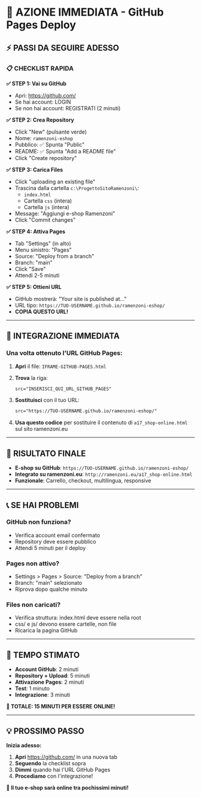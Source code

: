 # 🚀 AZIONE IMMEDIATA - GitHub Pages Deploy

## ⚡ **PASSI DA SEGUIRE ADESSO**

### **📋 CHECKLIST RAPIDA**

**✅ STEP 1: Vai su GitHub**
- Apri: https://github.com/
- Se hai account: LOGIN
- Se non hai account: REGISTRATI (2 minuti)

**✅ STEP 2: Crea Repository**
- Click "New" (pulsante verde)
- Nome: `ramenzoni-eshop`
- Pubblico: ✅ Spunta "Public"
- README: ✅ Spunta "Add a README file"
- Click "Create repository"

**✅ STEP 3: Carica Files**
- Click "uploading an existing file"
- Trascina dalla cartella `c:\ProgettoSitoRamenzoni\`:
  - `index.html`
  - Cartella `css` (intera)
  - Cartella `js` (intera)
- Message: "Aggiungi e-shop Ramenzoni"
- Click "Commit changes"

**✅ STEP 4: Attiva Pages**
- Tab "Settings" (in alto)
- Menu sinistro: "Pages"
- Source: "Deploy from a branch"
- Branch: "main"
- Click "Save"
- Attendi 2-5 minuti

**✅ STEP 5: Ottieni URL**
- GitHub mostrerà: "Your site is published at..."
- URL tipo: `https://TUO-USERNAME.github.io/ramenzoni-eshop/`
- **COPIA QUESTO URL!**

---

## 🔗 **INTEGRAZIONE IMMEDIATA**

### **Una volta ottenuto l'URL GitHub Pages:**

1. **Apri** il file: `IFRAME-GITHUB-PAGES.html`

2. **Trova** la riga:
   ```html
   src="INSERISCI_QUI_URL_GITHUB_PAGES"
   ```

3. **Sostituisci** con il tuo URL:
   ```html
   src="https://TUO-USERNAME.github.io/ramenzoni-eshop/"
   ```

4. **Usa questo codice** per sostituire il contenuto di `a17_shop-online.html` sul sito ramenzoni.eu

---

## 🎯 **RISULTATO FINALE**

- **E-shop su GitHub**: `https://TUO-USERNAME.github.io/ramenzoni-eshop/`
- **Integrato su ramenzoni.eu**: `http://ramenzoni.eu/a17_shop-online.html`
- **Funzionale**: Carrello, checkout, multilingua, responsive

---

## 📞 **SE HAI PROBLEMI**

### **GitHub non funziona?**
- Verifica account email confermato
- Repository deve essere pubblico
- Attendi 5 minuti per il deploy

### **Pages non attivo?**
- Settings > Pages > Source: "Deploy from a branch"
- Branch: "main" selezionato
- Riprova dopo qualche minuto

### **Files non caricati?**
- Verifica struttura: index.html deve essere nella root
- css/ e js/ devono essere cartelle, non file
- Ricarica la pagina GitHub

---

## 🚀 **TEMPO STIMATO**

- **Account GitHub**: 2 minuti
- **Repository + Upload**: 5 minuti  
- **Attivazione Pages**: 2 minuti
- **Test**: 1 minuto
- **Integrazione**: 3 minuti

**🎯 TOTALE: 15 MINUTI PER ESSERE ONLINE!**

---

## 💡 **PROSSIMO PASSO**

**Inizia adesso:**
1. **Apri** https://github.com/ in una nuova tab
2. **Seguendo** la checklist sopra
3. **Dimmi** quando hai l'URL GitHub Pages
4. **Procediamo** con l'integrazione!

**🚀 Il tuo e-shop sarà online tra pochissimi minuti!**
